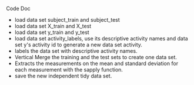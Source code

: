 Code Doc

* load data set subject_train and subject_test 
* load data set X_train and X_test 
* load data set y_train and y_test
* load data set activity_labels, use its descriptive activity names and data set y's activity id to generate a new data set activity.
* labels the data set with descriptive activity names. 
* Vertical Merge the training and the test sets to create one data set.
* Extracts the measurements on the mean and standard deviation for each measurement with the sapply function.
* save the new independent tidy data set.

